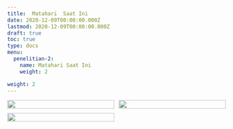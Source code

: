 ```yaml
---
title:  Matahari  Saat Ini
date: 2020-12-09T00:00:00.000Z
lastmod: 2020-12-09T00:00:00.000Z
draft: true
toc: true
type: docs
menu:
  penelitian-2:
    name: Matahari Saat Ini
    weight: 2

weight: 2
---
```

<style>
/*
  The grid itself needs only 4 CSS declarations:
*/

.myGallery {
  display: grid;
  grid-gap: 10px;
  grid-template-columns: repeat(auto-fit, minmax(200px, 1fr));
}

.myGallery img {
  width: 100%;
}

/*
  And here are some declarations for the image caption.
  Just hover over one of the last 5 images to see it.
*/

.myGallery .item {
  position: relative;
  overflow: hidden;
}

.myGallery .item img {
  vertical-align: middle;
}

.myGallery .caption {
  margin: 0;
  padding: 1em;
  position: absolute;
  z-index: 1;
  bottom: 0;
  left: 0;
  width: 100%;
  max-height: 100%;
  overflow: auto;
  box-sizing: border-box;
  transition: transform 0.5s;
  transform: translateY(100%);
  background: rgba(0, 0, 0, 0.7);
  color: rgb(255, 255, 255);
}

.myGallery .item:hover .caption {
  transform: translateY(0%);
}

/*
  The rest is only styling for this example page
*/

/* @import url("https://fonts.googleapis.com/css2?family=Vollkorn:wght@400;900&display=swap");

body {
  font: 400 1.5em/1.58 Vollkorn, serif;
} */

/* h1,
p {
  text-align: center;
} */

.myGallery {
  font-size: 1rem;
}
</style>

<div class="myGallery">
  <div class="item">
    <img src="/img/sun/2020-10-23-0313_3_CaK.jpg" />
    <span class="caption">CaK - 23 Okt 2020 03:13 UT</span>
  </div>
  <div class="item">
    <img src="/img/sun/2020-10-23-0310_6_Halpha.jpg" />
    <span class="caption">H-alpha - 23 Okt 2020 03:10 UT</span>
  </div>
  <div class="item">
    <img src="/img/sun/2020-09-28-0317_5_white.jpg" />
    <span class="caption">White Light - 28 Sep 2020 03:17 UT</span>
  </div>
</div>